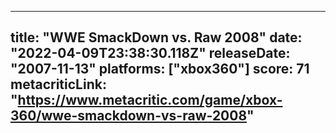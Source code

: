 
---
title: "WWE SmackDown vs. Raw 2008"
date: "2022-04-09T23:38:30.118Z"
releaseDate: "2007-11-13"
platforms: ["xbox360"]
score: 71
metacriticLink: "https://www.metacritic.com/game/xbox-360/wwe-smackdown-vs-raw-2008"
---
